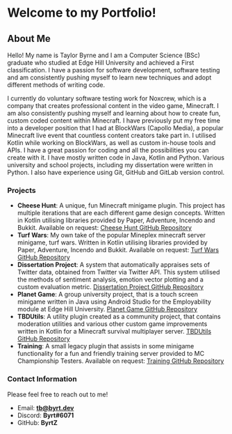 # Welcome to my Portfolio!

## About Me
Hello! My name is Taylor Byrne and I am a Computer Science (BSc) graduate who studied at Edge Hill University and achieved a First classification. I have a passion for software development, software testing and am consistently pushing myself to learn new techniques and adopt different methods of writing code.

I currently do voluntary software testing work for Noxcrew, which is a company that creates professional content in the video game, Minecraft. I am also consistently pushing myself and learning about how to create fun, custom coded content within Minecraft. I have previously put my free time into a developer position that I had at BlockWars (Capollo Media), a popular Minecraft live event that countless content creators take part in. I utilised Kotlin while working on BlockWars, as well as custom in-house tools and APIs. I have a great passion for coding and all the possibilities you can create with it. I have mostly written code in Java, Kotlin and Python. Various university and school projects, including my dissertation were written in Python. I also have experience using Git, GitHub and GitLab version control.

### Projects
- **Cheese Hunt**: A unique, fun Minecraft minigame plugin. This project has multiple iterations that are each different game design concepts. Written in Kotlin utilising libraries provided by Paper, Adventure, Incendo and Bukkit. Available on request: [Cheese Hunt GitHub Repository](https://github.com/ByrtZ/CheeseHunt)
- **Turf Wars**: My own take of the popular Mineplex minecraft server minigame, turf wars. Written in Kotlin utilising libraries provided by Paper, Adventure, Incendo and Bukkit. Available on request: [Turf Wars GitHub Repository](https://github.com/ByrtZ/TurfWars)
- **Dissertation Project**: A system that automatically appraises sets of Twitter data, obtained from Twitter via Twitter API. This system utilised the methods of sentiment analysis, emotion vector plotting and a custom evaluation metric. [Dissertation Project GitHub Repository](https://github.com/ByrtZ/CIS3140_RDProject2023)
- **Planet Game**: A group university project, that is a touch screen minigame written in Java using Android Studio for the Employability module at Edge Hill University. [Planet Game GitHub Repository](https://github.com/ByrtZ/CIS2162-PlanetGame)
- **TBDUtils**: A utility plugin created as a community project, that contains moderation utilities and various other custom game improvements written in Kotlin for a Minecraft survival multiplayer server. [TBDUtils GitHub Repository](https://github.com/Hoi15A/TBDUtils)
- **Training**: A small legacy plugin that assists in some minigame functionality for a fun and friendly training server provided to MC Championship Testers. Available on request: [Training GitHub Repository](https://github.com/ByrtZ/Training)


### Contact Information
Please feel free to reach out to me!
- Email: **tb@byrt.dev**
- Discord: **Byrt#6071**
- GitHub: **ByrtZ**
